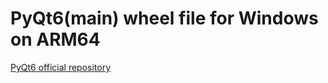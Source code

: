# PyQt6(main) wheel file for Windows on ARM64

[PyQt6 official repository](https://www.riverbankcomputing.com/static/Docs/PyQt6/introduction.html)